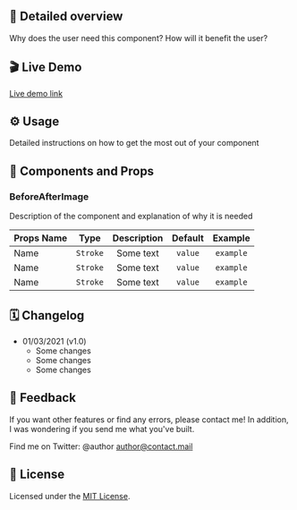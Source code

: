 ## 📖 Detailed overview
Why does the user need this component? How will it benefit the user?


## 🎬 Live Demo
[Live demo link]()

## ⚙️ Usage
Detailed instructions on how to get the most out of your component

## 🧩 Components and Props

### BeforeAfterImage
Description of the component and explanation of why it is needed

|  Props Name  |    Type    |  Description  |  Default  |   Example   |
| ------------ | :--------: | :-----------: | :-------: | :---------: |
| Name         |  `Stroke`  |   Some text   |  `value`  |  `example`  |
| Name         |  `Stroke`  |   Some text   |  `value`  |  `example`  |
| Name         |  `Stroke`  |   Some text   |  `value`  |  `example`  |

## 🗓 Changelog
- 01/03/2021 (v1.0)
  - Some changes
  - Some changes
  - Some changes

## 📮 Feedback
If you want other features or find any errors, please contact me!
In addition, I was wondering if you send me what you've built.

Find me on Twitter: @author
[author@contact.mail](mailto:author@contact.mail)

## 📝 License
Licensed under the [MIT License](./LICENSE).
